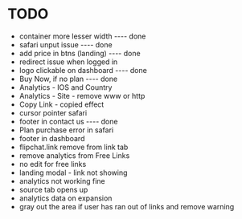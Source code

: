 
# TODO

- container more lesser width ---- done
- safari unput issue ---- done
- add price in btns (landing) ---- done
- redirect issue when logged in
- logo clickable on dashboard ---- done
- Buy Now, if no plan ---- done 
- Analytics - IOS and Country 
- Analytics - Site - remove www or http
- Copy Link - copied effect
- cursor pointer safari
- footer in contact us ---- done
- Plan purchase error in safari
- footer in dashboard 
- flipchat.link remove from link tab 
- remove analytics from Free Links 
- no edit for free links
- landing modal - link not showing
- analytics not working fine 
- source tab opens up 
- analytics data on expansion 
- gray out the area if user has ran out of links and remove warning

